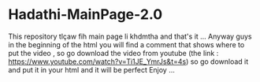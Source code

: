 # Hadathi-MainPage-2.0
This repository tlçaw fih main page li khdmtha and that's it ...
Anyway guys in the beginning of the html you will find a comment that shows where to put the video , so go download the video from youtube 
(the link : https://www.youtube.com/watch?v=Ti1JE_YmrJs&t=4s)
so go download it and put it in your html and it will be perfect 
Enjoy ...

